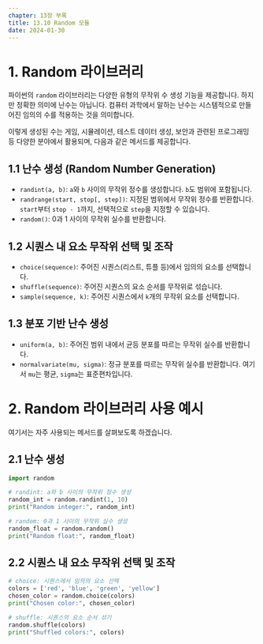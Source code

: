 ```yaml
---
chapter: 13장 부록
title: 13.10 Random 모듈
date: 2024-01-30
---
```


# 1. Random 라이브러리

파이썬의 `random` 라이브러리는 다양한 유형의 무작위 수 생성 기능을 제공합니다. 하지만 정확한 의미에 난수는 아닙니다. 컴퓨터 과학에서 말하는 난수는 시스템적으로 만들어진 임의의 수를 적용하는 것을 의미합니다.

이렇게 생성된 수는 게임, 시뮬레이션, 테스트 데이터 생성, 보안과 관련된 프로그래밍 등 다양한 분야에서 활용되며, 다음과 같은 메서드를 제공합니다.

## 1.1 난수 생성 (Random Number Generation)

- `randint(a, b)`: `a`와 `b` 사이의 무작위 정수를 생성합니다. `b`도 범위에 포함됩니다.
- `randrange(start, stop[, step])`: 지정된 범위에서 무작위 정수를 반환합니다. `start`부터 `stop - 1`까지, 선택적으로 `step`을 지정할 수 있습니다.
- `random()`: 0과 1 사이의 무작위 실수를 반환합니다.

## 1.2 시퀀스 내 요소 무작위 선택 및 조작

- `choice(sequence)`: 주어진 시퀀스(리스트, 튜플 등)에서 임의의 요소를 선택합니다.
- `shuffle(sequence)`: 주어진 시퀀스의 요소 순서를 무작위로 섞습니다.
- `sample(sequence, k)`: 주어진 시퀀스에서 `k`개의 무작위 요소를 선택합니다.

## 1.3 분포 기반 난수 생성

- `uniform(a, b)`: 주어진 범위 내에서 균등 분포를 따르는 무작위 실수를 반환합니다.
- `normalvariate(mu, sigma)`: 정규 분포를 따르는 무작위 실수를 반환합니다. 여기서 `mu`는 평균, `sigma`는 표준편차입니다.

# 2. Random 라이브러리 사용 예시

여기서는 자주 사용되는 메서드를 살펴보도록 하겠습니다.

## 2.1 난수 생성

```python
import random

# randint: a와 b 사이의 무작위 정수 생성
random_int = random.randint(1, 10)
print("Random integer:", random_int)

# random: 0과 1 사이의 무작위 실수 생성
random_float = random.random()
print("Random float:", random_float)
```

## 2.2 시퀀스 내 요소 무작위 선택 및 조작

```python
# choice: 시퀀스에서 임의의 요소 선택
colors = ['red', 'blue', 'green', 'yellow']
chosen_color = random.choice(colors)
print("Chosen color:", chosen_color)

# shuffle: 시퀀스의 요소 순서 섞기
random.shuffle(colors)
print("Shuffled colors:", colors)
```
